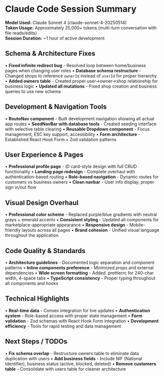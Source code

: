 # Claude Code Session Summary

**Model Used:** Claude Sonnet 4 (claude-sonnet-4-20250514)  
**Token Usage:** Approximately 25,000+ tokens (multi-turn conversation with file reads/edits)  
**Session Duration:** ~1 hour of active development

## Schema & Architecture Fixes
• **Fixed infinite redirect bug** - Resolved loop between home/business pages when changing user roles
• **Database schema restructure** - Changed shops to reference `ownerId` instead of `userId` for proper hierarchy
• **Added owners table** - Created proper user→owner→shop relationship for business logic
• **Updated all mutations** - Fixed shop creation and business queries to use new schema

## Development & Navigation Tools
• **RouteNav component** - Built development navigation showing all actual app routes
• **SeedNavBar with database tools** - Created seeding interface with selective table clearing
• **Reusable Dropdown component** - Focus management, ESC key support, accessibility
• **Form architecture** - Established React Hook Form + Zod validation patterns

## User Experience & Pages
• **Professional profile page** - ID card-style design with full CRUD functionality
• **Landing page redesign** - Complete overhaul with authentication-based routing
• **Role-based navigation** - Dynamic routes for customers vs business owners
• **Clean navbar** - User info display, proper sign in/out flow

## Visual Design Overhaul
• **Professional color scheme** - Replaced purple/blue gradients with neutral grays + emerald accents
• **Consistent styling** - Updated all components for marketplace-appropriate appearance
• **Responsive design** - Mobile-friendly layouts across all pages
• **Brand cohesion** - Unified visual language throughout the application

## Code Quality & Standards
• **Architecture guidelines** - Documented logic separation and component patterns
• **Inline components preference** - Minimized props and external dependencies
• **Wide screen formatting** - Added .prettierrc for 240-char width, 4-space tabs
• **TypeScript consistency** - Proper typing throughout all components and hooks

## Technical Highlights
• **Real-time data** - Convex integration for live updates
• **Authentication system** - Role-based access with proper state management
• **Form validation** - Zod schemas with React Hook Form integration
• **Development efficiency** - Tools for rapid testing and data management

## Next Steps / TODOs
• **Fix schema overlap** - Restructure owners table to eliminate data duplication with users
• **Add business fields** - Include NIF (National Identifier), business status (active, blocked, deleted)
• **Remove customers table** - Consolidate with users table for cleaner architecture